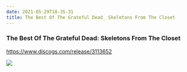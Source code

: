 ```yaml
---
date: 2021-05-29T18-35-31
title: The Best Of The Grateful Dead_ Skeletons From The Closet
---
```

### The Best Of The Grateful Dead: Skeletons From The Closet
https://www.discogs.com/release/3113652

![](dayone-moment://C40BA1A738664783BB3054ABC986E3F0)
